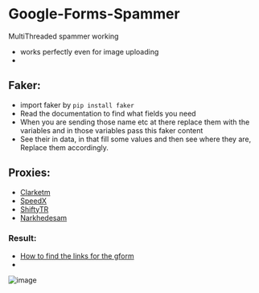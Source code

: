 # Google-Forms-Spammer
MultiThreaded spammer working

- works perfectly even for image uploading
- 
## Faker:
- import faker by ```pip install faker```
- Read the documentation to find what fields you need
- When you are sending those name etc at there replace them with the variables and in those variables pass this faker content
- See their in data, in that fill some values and then see where they are, Replace them accordingly.

## Proxies:
* [Clarketm](https://github.com/clarketm/proxy-list/edit/master/README.md)
* [SpeedX](https://github.com/TheSpeedX/PROXY-List)
* [ShiftyTR](https://github.com/ShiftyTR/Proxy-List)
* [Narkhedesam](https://github.com/narkhedesam/Proxy-List-Scrapper)

### Result:
- [How to find the links for the gform](https://drive.google.com/file/d/13Ci_-F3jZ9dusFpNjv9sserK96-_qDdb/view?usp=sharing)
-  
![image](https://user-images.githubusercontent.com/58104187/125192918-8f4af680-e239-11eb-92eb-345ced901324.png)

